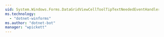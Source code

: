 ```yaml
---
uid: System.Windows.Forms.DataGridViewCellToolTipTextNeededEventHandler
ms.technology: 
  - "dotnet-winforms"
ms.author: "dotnet-bot"
manager: "wpickett"
---
```

